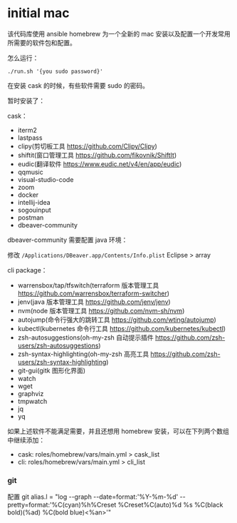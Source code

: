 # initial mac

该代码库使用 ansible homebrew 为一个全新的 mac 安装以及配置一个开发常用所需要的软件包和配置。

怎么运行：

```
./run.sh '{you sudo password}'
```

在安装 cask 的时候，有些软件需要 sudo 的密码。

暂时安装了：

cask：

- iterm2
- lastpass
- clipy(剪切板工具 https://github.com/Clipy/Clipy)
- shiftit(窗口管理工具 https://github.com/fikovnik/ShiftIt)
- eudic(翻译软件 https://www.eudic.net/v4/en/app/eudic)
- qqmusic
- visual-studio-code
- zoom
- docker
- intellij-idea
- sogouinput
- postman
- dbeaver-community

dbeaver-community 需要配置 java 环境：

修改 `/Applications/DBeaver.app/Contents/Info.plist` Eclipse > array

cli package：

- warrensbox/tap/tfswitch(terraform 版本管理工具 https://github.com/warrensbox/terraform-switcher)
- jenv(java 版本管理工具 https://github.com/jenv/jenv)
- nvm(node 版本管理工具 https://github.com/nvm-sh/nvm)
- autojump(命令行强大的跳转工具 https://github.com/wting/autojump)
- kubectl(kubernetes 命令行工具 https://github.com/kubernetes/kubectl)
- zsh-autosuggestions(oh-my-zsh 自动提示插件 https://github.com/zsh-users/zsh-autosuggestions)
- zsh-syntax-highlighting(oh-my-zsh 高亮工具 https://github.com/zsh-users/zsh-syntax-highlighting)
- git-gui(gitk 图形化界面)
- watch
- wget
- graphviz
- tmpwatch
- jq
- yq

如果上述软件不能满足需要，并且还想用 homebrew 安装，可以在下列两个数组中继续添加：

- cask: roles/homebrew/vars/main.yml > cask_list
- cli: roles/homebrew/vars/main.yml > cli_list

### git

配置 git alias.l = "log --graph --date=format:'%Y-%m-%d' --pretty=format:'%C(cyan)%h%Creset %Creset%C(auto)%d %s %C(black bold)(%ad) %C(bold blue)<%an>'"
